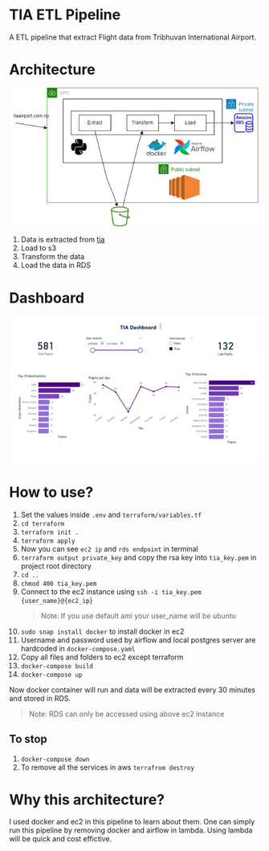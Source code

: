# TIA ETL Pipeline

A ETL pipeline that extract Flight data from Tribhuvan International Airport.

# Architecture

![architecture](images/architecture.png)

1) Data is extracted from [tia](https://tiairport.com.np/)
2) Load to s3
3) Transform the data
4) Load the data in RDS
   
# Dashboard

![dashboard](images/dashboard.png)

# How to use?

1) Set the values inside `.env` and `terraform/variables.tf`
2) `cd terraform`
3) `terraform init .`
4) `terraform apply`
5) Now you can see `ec2 ip` and `rds endpoint` in terminal
6) `terraform output private_key` and copy the rsa key into `tia_key.pem` in project root directory
7) `cd ..`
8) `chmod 400 tia_key.pem` 
9)  Connect to the ec2 instance using `ssh -i tia_key.pem {user_name}@{ec2_ip}` 
    > Note: If you use default ami your user_name will be ubuntu
10)  `sudo snap install docker` to install docker in ec2
11)  Username and password used by airflow and local postgres server are hardcoded in `docker-compose.yaml`
12)  Copy all files and folders to ec2 except terraform
13)  `docker-compose build`
14)  `docker-compose up`
   
Now docker container will run and data will be extracted every 30 minutes and stored in RDS.

> Note: RDS can only be accessed using above ec2 instance

## To stop
1) `docker-compose down`
2) To remove all the services in aws `terrafrom destroy`

# Why this architecture?

I used docker and ec2 in this pipeline to learn about them. One can simply run this pipeline by removing docker and airflow in lambda. Using lambda will be quick and cost effictive.
